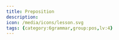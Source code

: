```yaml
---
title: Preposition
description: 
icon: /media/icons/lesson.svg
tags: {category:6grammar,group:pos,lv:4}
---
```


